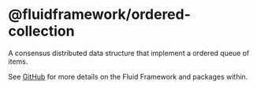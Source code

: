 # @fluidframework/ordered-collection

A consensus distributed data structure that implement a ordered queue of items.

See [GitHub](https://github.com/microsoft/FluidFramework) for more details on the Fluid Framework and packages within.